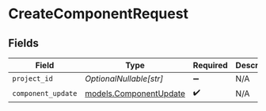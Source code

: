 # CreateComponentRequest


## Fields

| Field                                                  | Type                                                   | Required                                               | Description                                            |
| ------------------------------------------------------ | ------------------------------------------------------ | ------------------------------------------------------ | ------------------------------------------------------ |
| `project_id`                                           | *OptionalNullable[str]*                                | :heavy_minus_sign:                                     | N/A                                                    |
| `component_update`                                     | [models.ComponentUpdate](../models/componentupdate.md) | :heavy_check_mark:                                     | N/A                                                    |